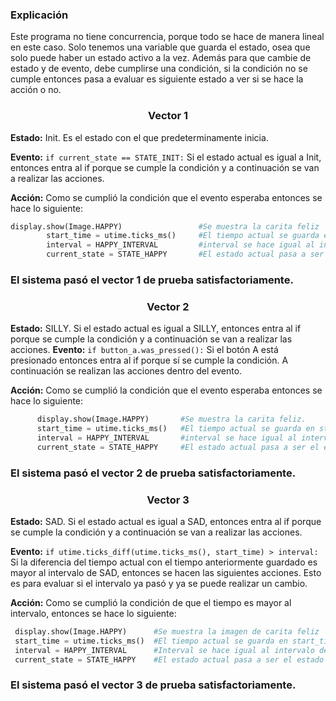 ### Explicación
Este programa no tiene concurrencia, porque todo se hace de manera lineal en este caso. Solo tenemos una variable que guarda el estado, osea que solo puede haber un estado activo a la vez. Además para que cambie de estado y de evento, debe cumplirse una condición, si la condición  no se cumple entonces pasa a evaluar es siguiente estado a ver si se hace la acción o no.

### <p align="center">  Vector 1 </p> 
**Estado:** Init. Es el estado con el que predeterminamente inicia.

**Evento:** ```if current_state == STATE_INIT:```  Si el estado actual es igual a Init, entonces entra al if porque se cumple la condición y a continuación se van a realizar las acciones.

**Acción:**
Como se cumplió la condición que el evento esperaba entonces se hace lo siguiente:
```python
display.show(Image.HAPPY)                 #Se muestra la carita feliz
        start_time = utime.ticks_ms()     #El tiempo actual se guarda en start_time
        interval = HAPPY_INTERVAL         #interval se hace igual al intervalo de la carita feliz
        current_state = STATE_HAPPY       #El estado actual pasa a ser el estado feliz 
```
### El sistema pasó el vector 1 de prueba satisfactoriamente.

### <p align="center">  Vector 2 </p> 
**Estado:** SILLY. Si el estado actual es igual a SILLY, entonces entra al if porque se cumple la condición y a continuación se van a realizar las acciones.
**Evento:** ```if button_a.was_pressed():```  Si el botón A está presionado entonces entra al if porque sí se cumple la condición. A continuación se realizan las acciones dentro del evento.

**Acción:**
Como se cumplió la condición que el evento esperaba entonces se hace lo siguiente:
```python
      display.show(Image.HAPPY)       #Se muestra la carita feliz.
      start_time = utime.ticks_ms()   #El tiempo actual se guarda en start_time
      interval = HAPPY_INTERVAL       #interval se hace igual al intervalo de la carita feliz, para saber cuanto se deja de mostrar
      current_state = STATE_HAPPY     #El estado actual pasa a ser el estado feliz 
```
### El sistema pasó el vector 2 de prueba satisfactoriamente.

### <p align="center">  Vector 3 </p> 
**Estado:** SAD.  Si el estado actual es igual a SAD, entonces entra al if porque se cumple la condición y a continuación se van a realizar las acciones.

**Evento:** ```if utime.ticks_diff(utime.ticks_ms(), start_time) > interval:``` Si la diferencia del tiempo actual con el tiempo anteriormente guardado es mayor al intervalo de SAD, entonces se hacen las siguientes acciones.  Esto es para evaluar si el intervalo ya pasó y ya se puede realizar un cambio.

**Acción:**
Como se cumplió la condición de que el tiempo es mayor al intervalo, entonces se hace lo siguiente:
```python
 display.show(Image.HAPPY)      #Se muestra la imagen de carita feliz
 start_time = utime.ticks_ms()  #El tiempo actual se guarda en start_time
 interval = HAPPY_INTERVAL      #Interval se hace igual al intervalo de la carita feliz, para saber cuanto se deja de mostrar
 current_state = STATE_HAPPY    #El estado actual pasa a ser el estado feliz
```
### El sistema pasó el vector 3 de prueba satisfactoriamente.
